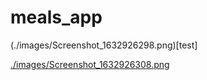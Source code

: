 # meals_app

(./images/Screenshot_1632926298.png)[test]

[./images/Screenshot_1632926308.png](test)
